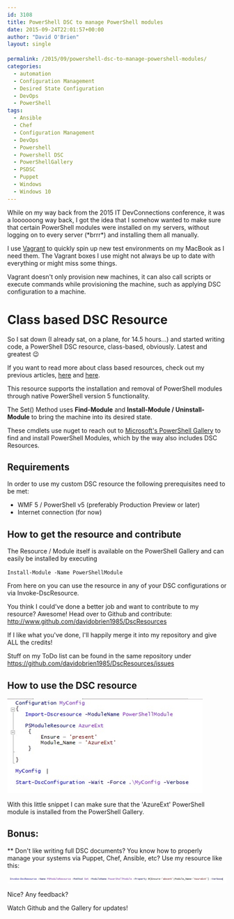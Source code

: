 ```yaml
---
id: 3108
title: PowerShell DSC to manage PowerShell modules
date: 2015-09-24T22:01:57+00:00
author: "David O'Brien"
layout: single

permalink: /2015/09/powershell-dsc-to-manage-powershell-modules/
categories:
  - automation
  - Configuration Management
  - Desired State Configuration
  - DevOps
  - PowerShell
tags:
  - Ansible
  - Chef
  - Configuration Management
  - DevOps
  - Powershell
  - Powershell DSC
  - PowerShellGallery
  - PSDSC
  - Puppet
  - Windows
  - Windows 10
---
```

While on my way back from the 2015 IT DevConnections conference, it was a loooooong way back, I got the idea that I somehow wanted to make sure that certain PowerShell modules were installed on my servers, without logging on to every server (\*brrr\*) and installing them all manually.

I use [Vagrant](https://www.vagrantup.com) to quickly spin up new test environments on my MacBook as I need them. The Vagrant boxes I use might not always be up to date with everything or might miss some things.

Vagrant doesn't only provision new machines, it can also call scripts or execute commands while provisioning the machine, such as applying DSC configuration to a machine.

# Class based DSC Resource

So I sat down (I already sat, on a plane, for 14.5 hours...) and started writing code, a PowerShell DSC resource, class-based, obviously. Latest and greatest 😉

If you want to read more about class based resources, check out my previous articles, [here](/2015/02/windows-powershell-dsc-classes-introduction-part-1/) and [here](/2015/02/windows-powershell-dsc-classes-resource-basics-part-2/).

This resource supports the installation and removal of PowerShell modules through native PowerShell version 5 functionality.

The Set() Method uses **Find-Module** and **Install-Module / Uninstall-Module** to bring the machine into its desired state.

These cmdlets use nuget to reach out to [Microsoft's PowerShell Gallery](http://www.powershellgallery.com) to find and install PowerShell Modules, which by the way also includes DSC Resources.

## Requirements

In order to use my custom DSC resource the following prerequisites need to be met:

* WMF 5 / PowerShell v5 (preferably Production Preview or later)
* Internet connection (for now)

## How to get the resource and contribute

The Resource / Module itself is available on the PowerShell Gallery and can easily be installed by executing


`Install-Module -Name PowerShellModule`

From here on you can use the resource in any of your DSC configurations or via Invoke-DscResource.

You think I could've done a better job and want to contribute to my resource? Awesome! Head over to Github and contribute: <http://www.github.com/davidobrien1985/DscResources>

If I like what you've done, I'll happily merge it into my repository and give ALL the credits!

Stuff on my ToDo list can be found in the same repository under <https://github.com/davidobrien1985/DscResources/issues>

## How to use the DSC resource

![image](/media/2015/09/1443095754_full.jpeg)

With this little snippet I can make sure that the 'AzureExt' PowerShell module is installed from the PowerShell Gallery.

## Bonus:

** Don't like writing full DSC documents? You know how to properly manage your systems via Puppet, Chef, Ansible, etc? Use my resource like this:

![image](/media/2015/09/1443096018_full.jpeg)

Nice? Any feedback?

Watch Github and the Gallery for updates!

